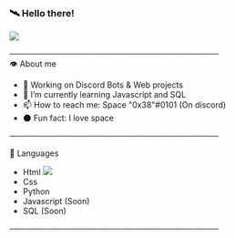 ### 🛰️ Hello there!

<a href="https://cdn.discordapp.com/attachments/764544721678106654/801916045777829928/tenor_6.gif"><img src="https://cdn.discordapp.com/attachments/764544721678106654/801916045777829928/tenor_6.gif"></a>


───────────────────────────────────── <br> 
👁️ About me 
- 🔭 Working on Discord Bots & Web projects
- 🌱 I’m currently learning Javascript and SQL
- 📫 How to reach me: Space "0x38"#0101 (On discord)
- 🌑 Fun fact: I love space 

───────────────────────────────────── <br> 

🧠 Languages
- Html <a href="https://cdn.discordapp.com/attachments/764544721678106654/801917803208638504/68747470733a2f2f696d672e736869656c64732e696f2f62616467652f2d48544d4c2d6666306430303f7374796c653d666c.png"><img src="https://cdn.discordapp.com/attachments/764544721678106654/801917803208638504/68747470733a2f2f696d672e736869656c64732e696f2f62616467652f2d48544d4c2d6666306430303f7374796c653d666c.png"></a>
- Css
- Python
- Javascript (Soon)
- SQL (Soon)

───────────────────────────────────── <br> 
